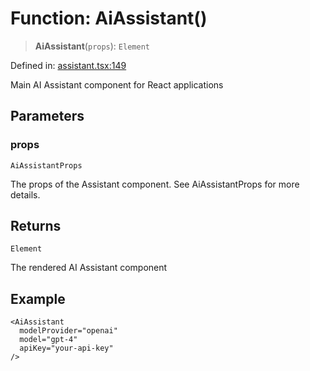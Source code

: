 # Function: AiAssistant()

> **AiAssistant**(`props`): `Element`

Defined in: [assistant.tsx:149](https://github.com/GeoDaCenter/openassistant/blob/7dec66552ed2da789768e26aca21ecb2918b5d3b/packages/ui/src/components/assistant.tsx#L149)

Main AI Assistant component for React applications

## Parameters

### props

`AiAssistantProps`

The props of the Assistant component. See AiAssistantProps for more details.

## Returns

`Element`

The rendered AI Assistant component

## Example

```tsx
<AiAssistant
  modelProvider="openai"
  model="gpt-4"
  apiKey="your-api-key"
/>
```
